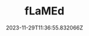 ---
title: "fLaMEd"
category: "IndieWeb & Personal Blogs"
site_url: https://flamedfury.com/
feed_url: https://flamedfury.com/feed.xml/
date: 2023-11-29T11:36:55.832066Z
domain: flamedfury.com

---